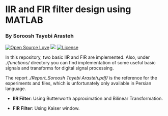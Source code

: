 # IIR and FIR filter design using MATLAB

### By Soroosh Tayebi Arasteh

[![Open Source Love](https://badges.frapsoft.com/os/v2/open-source.svg?v=103)](https://github.com/ellerbrock/open-source-badges/)
[![](https://img.shields.io/badge/contributions-welcome-brightgreen.svg?style=flat)](https://github.com/starasteh/filter_design/pulls)
[![License](https://img.shields.io/badge/License-Apache%202.0-blue.svg)](https://opensource.org/licenses/Apache-2.0)



In this repository, two basic IIR and FIR are implemented.
Also, under *./functions/* directory you can find implementation of some 
useful basic signals and transforms for digital signal processing.

The report *./Report_Soroosh Tayebi Arasteh.pdf/* is the reference for
the experiments and files, which is unfortunately only available in Persian language.

- **IIR Filter**: Using Butterworth approximation and Bilinear Transformation.


- **FIR Filter**: Using Kaiser window.
